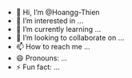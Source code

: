 - 👋 Hi, I’m @Hoangg-Thien
- 👀 I’m interested in ...
- 🌱 I’m currently learning ...
- 💞️ I’m looking to collaborate on ...
- 📫 How to reach me ...
- 😄 Pronouns: ...
- ⚡ Fun fact: ...

<!---
Hoangg-Thien/Hoangg-Thien is a ✨ special ✨ repository because its `README.md` (this file) appears on your GitHub profile.
You can click the Preview link to take a look at your changes.
--->
